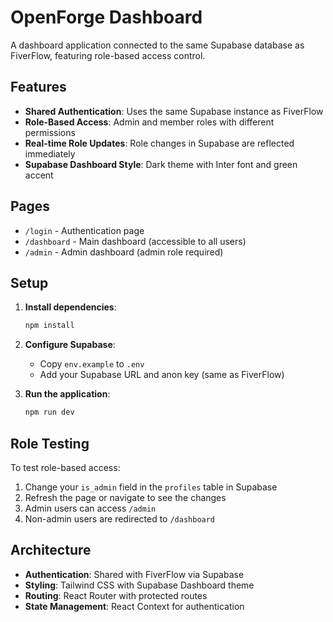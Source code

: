 # OpenForge Dashboard

A dashboard application connected to the same Supabase database as FiverFlow, featuring role-based access control.

## Features

- **Shared Authentication**: Uses the same Supabase instance as FiverFlow
- **Role-Based Access**: Admin and member roles with different permissions
- **Real-time Role Updates**: Role changes in Supabase are reflected immediately
- **Supabase Dashboard Style**: Dark theme with Inter font and green accent

## Pages

- `/login` - Authentication page
- `/dashboard` - Main dashboard (accessible to all users)
- `/admin` - Admin dashboard (admin role required)

## Setup

1. **Install dependencies**:
   ```bash
   npm install
   ```

2. **Configure Supabase**:
   - Copy `env.example` to `.env`
   - Add your Supabase URL and anon key (same as FiverFlow)

3. **Run the application**:
   ```bash
   npm run dev
   ```

## Role Testing

To test role-based access:

1. Change your `is_admin` field in the `profiles` table in Supabase
2. Refresh the page or navigate to see the changes
3. Admin users can access `/admin`
4. Non-admin users are redirected to `/dashboard`

## Architecture

- **Authentication**: Shared with FiverFlow via Supabase
- **Styling**: Tailwind CSS with Supabase Dashboard theme
- **Routing**: React Router with protected routes
- **State Management**: React Context for authentication
